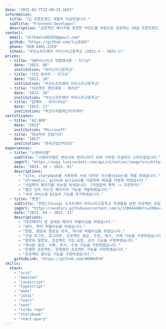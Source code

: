 ```yaml
---
date: "2025-02-7T22:40:32.169Z"
information:
  title: "👋🏼 프론트엔드 개발자 이상진입니다."
  subTitle: "Frontend Developer"
  description: "긍정적인 에너지와 유연한 마인드를 바탕으로 성장하는 20살 프론트엔드 개발자입니다."
contact:
  email: "dltkdwls60202@gmail.com"
  github: "https://github.com/lsj0202"
  phone: "010-4401-2329"
  school: "부산소프트웨어 마이스터고등학교 (2022-3 ~ 2025~1)"
prizes:
  - title: "SW마이스터고 연합해커톤 - 인기상"
    date: "2023. 06"
    institution: "마이스터고등학교"
  - title: "전공 동아리 - 인기상"
    date: "2023. 10"
    institution: "부산소프트웨어 마이스터고등학교"
  - title: "프로젝트 경진대회 - 장려상"
    date: "2023. 10"
    institution: "부산소프트웨어 마이스터고등학교"
  - title: "잡페어 - 아이디어상"
    date: "2023. 11"
    institution: "부산디지털혁신아카데미"
certificates:
  - title: "AZ-900"
    date: "2023"
    institution: "Microsoft"
  - title: "정보처리 산업기사"
    date: "2023"
    institution: "한국산업인력공단"
experiences:
  - title: "스탠바이랩"
    subTitle: "스탠바이랩은 변호사와 엔지니어가 모여 시작한 리걸테크 스타트업입니다."
    imgUrl: "https://oopy.lazyrockets.com/api/v2/notion/image?src=https%3A%2F%2Fs3-us-west-2.amazonaws.com%2Fsecure.notion-static.com%2Fa0400b1f-a1da-4db9-9202-204b28495e0c%2F66666.png&blockId=276bc158-34ea-4847-afbd-124109313c85&width=256"
    date: "2024. 10 ~ 2025. 01"
    descriptions:
      - "vite, storybook을 사용하여 사내 디자인 시스템(dike)을 개발 하였습니다."
      - "chromatic, github actions를 사용하여 배포를 자동화 하였습니다."
      - "사업목적 페이지를 리뉴얼 하였습니다. (직접입력 목적 -> 추천목적)"
      - "법인 상속 어드민 페이지의 기능을 개발하였습니다."
      - "사내 서비스에 AI검색 기능을 추가하였습니다."
  - title: "쪼잉"
    subTitle: "쪼잉(JJoing) 소프트웨어 마이스터고등학교 학생들을 위한 프로젝트 모집 서비스입니다."
    imgUrl: "https://avatars.githubusercontent.com/u/130944406?s=200&v=4"
    date: "2023. 04 ~ 2023. 11"
    descriptions:
      - "마이페이지 및 상대방 페이지 퍼블리싱을 하였습니다."
      - "헤더, 푸터 퍼블리싱을 하였습니다."
      - "알람, 팔로워 팔로잉 유저, 게시판 퍼블리싱을 하였습니다."
      - "구글 로그인, 로그아웃, 프로젝트 생성, 수정, 제거, 삭제 기능을 구현하였습니다."
      - "팔로워 팔로잉, 프로젝트 가입 요청, 승인 기능을 구현하였습니다."
      - "게시판 생성, 삭제, 추가, 수정 기능을 구현하였습니다."
      - "진행한 프로젝트, 진행중인 프로젝트 기능을 구현하였습니다."
      - "프로젝트 좋아요 기능을 구현하였습니다."
    githubLink: "https://github.com/WOONGEYA"
skills:
  stack:
    - "scss"
    - "emotion"
    - "javascript"
    - "typescript"
    - "mobx"
    - "jotai"
    - "react"
    - "next"
    - "turbo repo"
    - "storybook"
    - "react-query"
---
```

